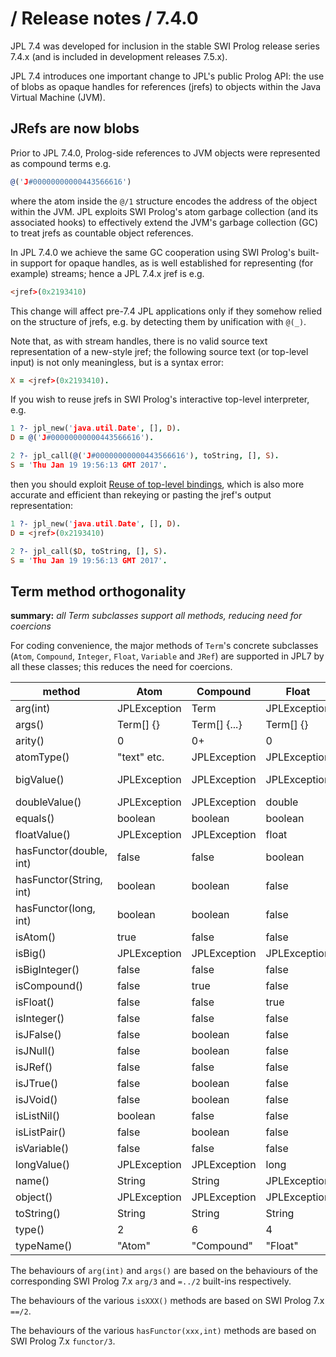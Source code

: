 # / Release notes / 7.4.0

JPL 7.4 was developed for inclusion in the stable SWI Prolog release series 7.4.x
(and is included in development releases 7.5.x).

JPL 7.4 introduces one important change to JPL's public Prolog API:
the use of blobs as opaque handles for references (jrefs) to objects within the Java Virtual Machine (JVM).

## JRefs are now blobs

Prior to JPL 7.4.0, Prolog-side references to JVM objects were represented as compound terms e.g.
```prolog
@('J#00000000000443566616')
```
where the atom inside the `@/1` structure encodes the address of the object within the JVM.
JPL exploits SWI Prolog's atom garbage collection (and its associated hooks) to effectively
extend the JVM's garbage collection (GC) to treat jrefs as countable object references.

In JPL 7.4.0 we achieve the same GC cooperation using SWI Prolog's built-in support for opaque handles,
as is well established for representing (for example) streams; hence a JPL 7.4.x jref is e.g.
```prolog
<jref>(0x2193410)
```
This change will affect pre-7.4 JPL applications only if they somehow relied on the structure of jrefs,
e.g. by detecting them by unification with `@(_)`.

Note that, as with stream handles, there is no valid source text representation of a new-style jref;
the following source text (or top-level input) is not only meaningless, but is a syntax error:
```prolog
X = <jref>(0x2193410).
```
If you wish to reuse jrefs in SWI Prolog's interactive top-level interpreter, e.g.
```prolog
1 ?- jpl_new('java.util.Date', [], D).
D = @('J#00000000000443566616').

2 ?- jpl_call(@('J#00000000000443566616'), toString, [], S).
S = 'Thu Jan 19 19:56:13 GMT 2017'.
```
then you should exploit
[Reuse of top-level bindings](http://www.swi-prolog.org/pldoc/man?section=topvars),
which is also more accurate and efficient than rekeying or pasting the jref's output representation:
```prolog
1 ?- jpl_new('java.util.Date', [], D).
D = <jref>(0x2193410)

2 ?- jpl_call($D, toString, [], S).
S = 'Thu Jan 19 19:56:13 GMT 2017'.
```
## Term method orthogonality

**summary:** *all Term subclasses support all methods, reducing need for coercions*

For coding convenience, the major methods of `Term`'s concrete subclasses
(`Atom`, `Compound`, `Integer`, `Float`, `Variable` and `JRef`) are supported in JPL7 by all these classes;
this reduces the need for coercions.

method | Atom | Compound | Float | Integer | Variable | JRef
------ | ---- | -------- | ----- | ------- | -------- | ----
arg(int) | JPLException | Term | JPLException | JPLException | JPLException | JPLException
args() | Term[] {} | Term[] {...} | Term[] {} | Term[] {} | JPLException | Term[] {}
arity() | 0 | 0+ | 0 | 0 | JPLException | 0
atomType() | "text" etc. | JPLException | JPLException | JPLException | JPLException | "jref"
bigValue() | JPLException | JPLException | JPLException | BigInteger or null | JPLException | JPLException
doubleValue() | JPLException | JPLException | double | double | JPLException | JPLException
equals() | boolean | boolean | boolean | boolean | xxbooleanxx | boolean
floatValue() | JPLException | JPLException | float | float | JPLException | JPLException
hasFunctor(double, int) | false | false | boolean | false | JPLException | false
hasFunctor(String, int) | boolean | boolean | false | false | JPLException | false
hasFunctor(long, int) | boolean | boolean | false | false | JPLException | false
isAtom() | true | false | false | false | false | false
isBig() | JPLException | JPLException | JPLException | boolean | JPLException | JPLException
isBigInteger() | false | false | false | boolean | false | false
isCompound() | false | true | false | false | false | false
isFloat() | false | false | true | false | false | false
isInteger() | false | false | false | true | false | false
isJFalse() | false | boolean | false | false | false | false
isJNull() | false | boolean | false | false | false | false
isJRef() | false | false | false | false | false | true
isJTrue() | false | boolean | false | false | false | false
isJVoid() | false | boolean | false | false | false | false
isListNil() | boolean | false | false | false | false | false
isListPair() | false | boolean | false | false | false | false
isVariable() | false | false | false | false | true | false
longValue() | JPLException | JPLException | long | long | JPLException | JPLException
name() | String | String | JPLException | JPLException | String | JPLException
object() | JPLException | JPLException | JPLException | JPLException | JPLException | Object
toString() | String | String | String | String | String | String
type() | 2 | 6 | 4 | 3 | 1 | 102
typeName() | "Atom" | "Compound" | "Float" | "Integer" | "Variable" | "JRef"

The behaviours of `arg(int)` and `args()` are based on the behaviours of the corresponding SWI Prolog 7.x `arg/3` and `=../2` built-ins respectively.

The behaviours of the various `isXXX()` methods are based on SWI Prolog 7.x `==/2`.

The behaviours of the various `hasFunctor(xxx,int)` methods are based on SWI Prolog 7.x `functor/3`.
